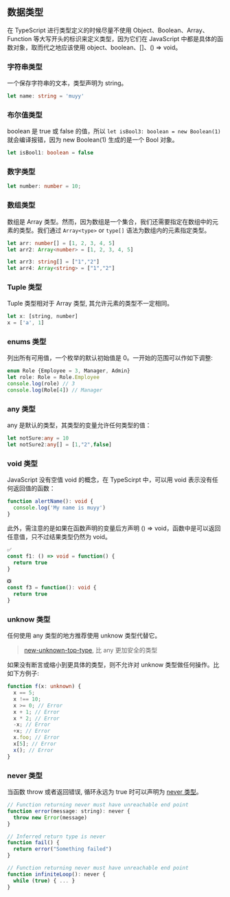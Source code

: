 <!--
abbrlink: a3a3qa6u
-->

## 数据类型

在 TypeScript 进行类型定义的时候尽量不使用 Object、Boolean、Array、Function 等大写开头的标识来定义类型，因为它们在 JavaScript 中都是具体的函数对象，取而代之地应该使用 object、boolean、[]、() => void。

### 字符串类型

一个保存字符串的文本，类型声明为 string。

```ts
let name: string = 'muyy'
```

### 布尔值类型

boolean 是 true 或 false 的值，所以 `let isBool3: boolean = new Boolean(1)` 就会编译报错，因为 new Boolean(1) 生成的是一个 Bool 对象。

```ts
let isBool1: boolean = false
```

### 数字类型

```ts
let number: number = 10;
```

### 数组类型

数组是 Array 类型。然而，因为数组是一个集合，我们还需要指定在数组中的元素的类型。我们通过 `Array<type>` or `type[]` 语法为数组内的元素指定类型。

```ts
let arr: number[] = [1, 2, 3, 4, 5]
let arr2: Array<number> = [1, 2, 3, 4, 5]

let arr3: string[] = ["1","2"]
let arr4: Array<string> = ["1","2"]
```

### Tuple 类型

Tuple 类型相对于 Array 类型, 其允许元素的类型不一定相同。

```js
let x: [string, number]
x = ['a', 1]
```

### enums 类型

列出所有可用值，一个枚举的默认初始值是 0。一开始的范围可以作如下调整:

```ts
enum Role {Employee = 3, Manager, Admin}
let role: Role = Role.Employee
console.log(role) // 3
console.log(Role[4]) // Manager
```

### any 类型

any 是默认的类型，其类型的变量允许任何类型的值：

```ts
let notSure:any = 10
let notSure2:any[] = [1,"2",false]
```

### void 类型

JavaScript 没有空值 void 的概念，在 TypeScirpt 中，可以用 void 表示没有任何返回值的函数：

```ts
function alertName(): void {
  console.log('My name is muyy')
}
```

此外，需注意的是如果在函数声明的变量后方声明 () => void，函数中是可以返回任意值，只不过结果类型仍然为 void。

```ts
✅
const f1: () => void = function() {
  return true
}

❎
const f3 = function(): void {
  return true
}
```

### unknow 类型

任何使用 any 类型的地方推荐使用 unknow 类型代替它。

> [new-unknown-top-type](https://www.typescriptlang.org/docs/handbook/release-notes/typescript-3-0.html#new-unknown-top-type), 比 any 更加安全的类型

如果没有断言或缩小到更具体的类型，则不允许对 unknow 类型做任何操作。比如下方例子:

```ts
function f(x: unknown) {
  x == 5;
  x !== 10;
  x >= 0; // Error
  x + 1; // Error
  x * 2; // Error
  -x; // Error
  +x; // Error
  x.foo; // Error
  x[5]; // Error
  x(); // Error
}
```

### never 类型

当函数 throw 或者返回错误, 循环永远为 true 时可以声明为 [never 类型](https://www.typescriptlang.org/docs/handbook/2/narrowing.html#the-never-type)。

```js
// Function returning never must have unreachable end point
function error(message: string): never {
  throw new Error(message)
}

// Inferred return type is never
function fail() {
  return error("Something failed")
}

// Function returning never must have unreachable end point
function infiniteLoop(): never {
  while (true) { ... }
}
```